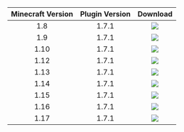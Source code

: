 | Minecraft Version      | Plugin Version | Download    |
|   :----:   |    :----:   |    :----:   |
| 1.8    | 1.7.1       | [<img src="https://raw.githubusercontent.com/latch93/Money4Mobs/master/images/download%20button.png">](https://github.com/latch93/Money4Mobs/raw/master/jar%20files/Money4Mobs-v1.7.1---1.8.jar)  |
| 1.9    | 1.7.1    | [<img src="https://raw.githubusercontent.com/latch93/Money4Mobs/master/images/download%20button.png">](https://github.com/latch93/Money4Mobs/raw/master/jar%20files/Money4Mobs-v1.7.1---1.9.jar)      |
| 1.10   | 1.7.1       | [<img src="https://raw.githubusercontent.com/latch93/Money4Mobs/master/images/download%20button.png">](https://github.com/latch93/Money4Mobs/raw/master/jar%20files/Money4Mobs-v1.7.1---1.10.jar)  |
| 1.12   | 1.7.1        | [<img src="https://raw.githubusercontent.com/latch93/Money4Mobs/master/images/download%20button.png">](https://github.com/latch93/Money4Mobs/raw/master/jar%20files/Money4Mobs-v1.7.1---1.12.jar)      |
| 1.13   | 1.7.1       | [<img src="https://raw.githubusercontent.com/latch93/Money4Mobs/master/images/download%20button.png">](https://github.com/latch93/Money4Mobs/raw/master/jar%20files/Money4Mobs-v1.7.1---1.13.jar)  |
| 1.14   | 1.7.1        | [<img src="https://raw.githubusercontent.com/latch93/Money4Mobs/master/images/download%20button.png">](https://github.com/latch93/Money4Mobs/raw/master/jar%20files/Money4Mobs-v1.7.1---1.14.jar)      |
| 1.15   | 1.7.1      | [<img src="https://raw.githubusercontent.com/latch93/Money4Mobs/master/images/download%20button.png">](https://github.com/latch93/Money4Mobs/raw/master/jar%20files/Money4Mobs-v1.7.1---1.15.jar)  |
| 1.16   | 1.7.1       | [<img src="https://raw.githubusercontent.com/latch93/Money4Mobs/master/images/download%20button.png">](https://github.com/latch93/Money4Mobs/raw/master/jar%20files/Money4Mobs-v1.7.1---1.16.jar)      |
| 1.17   | 1.7.1    | [<img src="https://raw.githubusercontent.com/latch93/Money4Mobs/master/images/download%20button.png">](https://github.com/latch93/Money4Mobs/raw/master/jar%20files/Money4Mobs-v1.7.1---1.17.jar)      |